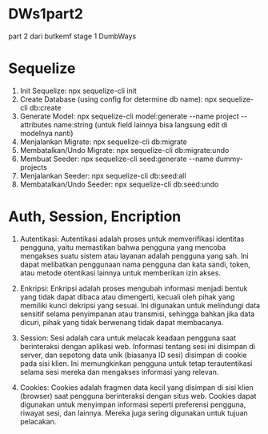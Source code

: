 # DWs1part2
part 2 dari butkemf stage 1 DumbWays

# Sequelize 
1. Init Sequelize:
    npx sequelize-cli init
2. Create Database (using config for determine db name):
    npx sequelize-cli db:create
3. Generate Model:
    npx sequelize-cli model:generate --name project --attributes name:string (untuk field lainnya bisa langsung edit di modelnya nanti)
4. Menjalankan Migrate:
    npx sequelize-cli db:migrate
5. Membatalkan/Undo Migrate:
    npx sequelize-cli db:migrate:undo
6. Membuat Seeder:
    npx sequelize-cli seed:generate --name dummy-projects
7. Menjalankan Seeder:
    npx sequelize-cli db:seed:all
8. Membatalkan/Undo Seeder:
    npx sequelize-cli db:seed:undo

# Auth, Session, Encription
1. Autentikasi:
Autentikasi adalah proses untuk memverifikasi identitas pengguna, yaitu memastikan bahwa pengguna yang mencoba mengakses suatu sistem atau layanan adalah pengguna yang sah. Ini dapat melibatkan penggunaan nama pengguna dan kata sandi, token, atau metode otentikasi lainnya untuk memberikan izin akses.

2. Enkripsi:
Enkripsi adalah proses mengubah informasi menjadi bentuk yang tidak dapat dibaca atau dimengerti, kecuali oleh pihak yang memiliki kunci dekripsi yang sesuai. Ini digunakan untuk melindungi data sensitif selama penyimpanan atau transmisi, sehingga bahkan jika data dicuri, pihak yang tidak berwenang tidak dapat membacanya.

3. Session:
Sesi adalah cara untuk melacak keadaan pengguna saat berinteraksi dengan aplikasi web. Informasi tentang sesi ini disimpan di server, dan sepotong data unik (biasanya ID sesi) disimpan di cookie pada sisi klien. Ini memungkinkan pengguna untuk tetap terautentikasi selama sesi mereka dan mengakses informasi yang relevan.

4. Cookies:
Cookies adalah fragmen data kecil yang disimpan di sisi klien (browser) saat pengguna berinteraksi dengan situs web. Cookies dapat digunakan untuk menyimpan informasi seperti preferensi pengguna, riwayat sesi, dan lainnya. Mereka juga sering digunakan untuk tujuan pelacakan.